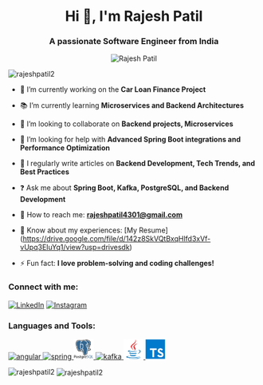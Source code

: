 <h1 align="center">Hi 👋, I'm Rajesh Patil</h1>
<h3 align="center">A passionate Software Engineer from India</h3>

<p align="center">
  <img src="https://raw.githubusercontent.com/RajeshPatil2/README/main/1_yw0TnheAGN-LPneDaTlaxw.gif" alt="Rajesh Patil" width="600" />
</p>


<p align="left"> <img src="https://komarev.com/ghpvc/?username=rajeshpatil2&label=Profile%20views&color=0e75b6&style=flat" alt="rajeshpatil2" /> </p>

- 🔬 I’m currently working on the **Car Loan Finance Project**

- 📚 I’m currently learning **Microservices and Backend Architectures**

- 👯️ I’m looking to collaborate on **Backend projects, Microservices**

- 🤝 I’m looking for help with **Advanced Spring Boot integrations and Performance Optimization**

- 📝 I regularly write articles on **Backend Development, Tech Trends, and Best Practices**

- ❓ Ask me about **Spring Boot, Kafka, PostgreSQL, and Backend Development**

- 💌 How to reach me: **rajeshpatil4301@gmail.com**

- 📜 Know about my experiences: [My Resume] (https://drive.google.com/file/d/142z8SkVQtBxqHlfd3xVf-vUpq3EIuYq1/view?usp=drivesdk)

- ⚡ Fun fact: **I love problem-solving and coding challenges!**

<h3 align="left">Connect with me:</h3>
<p align="left">
<a href="https://linkedin.com/in/rajesh-patil-b469142b4" target="blank"><img align="center" src="https://raw.githubusercontent.com/rahuldkjain/github-profile-readme-generator/master/src/images/icons/Social/linked-in-alt.svg" alt="LinkedIn" height="30" width="40" /></a>
<a href="https://instagram.com/rajeshpatil_32" target="blank"><img align="center" src="https://raw.githubusercontent.com/rahuldkjain/github-profile-readme-generator/master/src/images/icons/Social/instagram.svg" alt="Instagram" height="30" width="40" /></a>
</p>

<h3 align="left">Languages and Tools:</h3>
<p align="left"> 
  <a href="https://angular.io" target="_blank"> <img src="https://angular.io/assets/images/logos/angular/angular.svg" alt="angular" width="40" height="40"/> </a> 
  <a href="https://spring.io/" target="_blank"> <img src="https://www.vectorlogo.zone/logos/springio/springio-icon.svg" alt="spring" width="40" height="40"/> </a>
  <a href="https://www.postgresql.org" target="_blank"> <img src="https://raw.githubusercontent.com/devicons/devicon/master/icons/postgresql/postgresql-original-wordmark.svg" alt="postgresql" width="40" height="40"/> </a>
  <a href="https://kafka.apache.org/" target="_blank"> <img src="https://www.vectorlogo.zone/logos/apache_kafka/apache_kafka-icon.svg" alt="kafka" width="40" height="40"/> </a>
  <a href="https://www.java.com" target="_blank"> <img src="https://raw.githubusercontent.com/devicons/devicon/master/icons/java/java-original.svg" alt="java" width="40" height="40"/> </a>
  <a href="https://www.typescriptlang.org/" target="_blank"> <img src="https://raw.githubusercontent.com/devicons/devicon/master/icons/typescript/typescript-original.svg" alt="typescript" width="40" height="40"/> </a>
</p>

<p><img align="left" src="https://github-readme-stats.vercel.app/api/top-langs?username=rajeshpatil2&show_icons=true&locale=en&layout=compact" alt="rajeshpatil2" /></p>

<p>&nbsp;<img align="center" src="https://github-readme-stats.vercel.app/api?username=rajeshpatil2&show_icons=true&locale=en" alt="rajeshpatil2" /></p>
